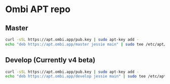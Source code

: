 # Ombi APT repo

## Master

```bash
curl -sSL https://apt.ombi.app/pub.key | sudo apt-key add -
echo "deb https://apt.ombi.app/master jessie main" | sudo tee /etc/apt/sources.list.d/ombi.list
```

## Develop (Currently v4 beta)

```bash
curl -sSL https://apt.ombi.app/pub.key | sudo apt-key add -
echo "deb https://apt.ombi.app/develop jessie main" | sudo tee /etc/apt/sources.list.d/ombi.list
```
